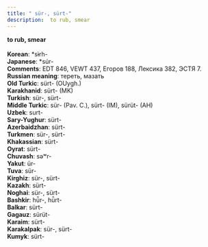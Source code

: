 ```yaml
---
title: " sür-, sürt-"
description:  to rub, smear
---
```

<strong> to rub, smear</strong><br><br>
<strong>Korean</strong>:  *sɨ̀rh-<br>
<strong>Japanese</strong>:  *súr-<br>
<strong>Comments</strong>:  EDT 846, VEWT 437, Егоров 188, Лексика 382, ЭСТЯ 7.<br>
<strong>Russian meaning</strong>:  тереть, мазать<br>
<strong>Old Turkic</strong>:  sürt- (OUygh.)<br>
<strong>Karakhanid</strong>:  sürt- (MK)<br>
<strong>Turkish</strong>:  sür-, sürt-<br>
<strong>Middle Turkic</strong>:  sür- (Pav. C.), sürt- (IM), sürüt- (AH)<br>
<strong>Uzbek</strong>:  surt-<br>
<strong>Sary-Yughur</strong>:  sürt-<br>
<strong>Azerbaidzhan</strong>:  sürt-<br>
<strong>Turkmen</strong>:  sür-, sürt-<br>
<strong>Khakassian</strong>:  sürt-<br>
<strong>Oyrat</strong>:  sürt-<br>
<strong>Chuvash</strong>:  sǝʷr-<br>
<strong>Yakut</strong>:  ür-<br>
<strong>Tuva</strong>:  sür-<br>
<strong>Kirghiz</strong>:  sür-, sürt-<br>
<strong>Kazakh</strong>:  sürt-<br>
<strong>Noghai</strong>:  sür-, sürt-<br>
<strong>Bashkir</strong>:  hü̆r-, hü̆rt-<br>
<strong>Balkar</strong>:  sürt-<br>
<strong>Gagauz</strong>:  sürüt-<br>
<strong>Karaim</strong>:  sürt-<br>
<strong>Karakalpak</strong>:  sür-, sürt-<br>
<strong>Kumyk</strong>:  sürt-<br>


